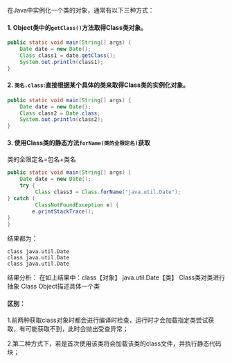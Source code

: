 在Java中实例化一个类的对象，通常有以下三种方式：
#### 1.  Object类中的`getClass()`方法取得Class类对象。

```java
public static void main(String[] args) {
    Date date = new Date();
    Class class1 = date.getClass();
    System.out.println(class1);
}
```

#### 2.  `类名.class`:直接根据某个具体的类来取得Class类的实例化对象。

```java
public static void main(String[] args) {
    Date date = new Date();
	Class class2 = Date.class;
	System.out.println(class2);
}
```

#### 3.  使用Class类的静态方法`forName(类的全限定名)`获取
类的全限定名=包名+类名

```java
public static void main(String[] args) {
    Date date = new Date();
	try {    
  	 	 Class class3 = Class.forName("java.util.Date");                     			 				System.out.println(class3);
} catch (
   		 ClassNotFoundException e) {   
    	e.printStackTrace();
}	
}
```

结果都为：

```
class java.util.Date
class java.util.Date
class java.util.Date
```



结果分析：
在如上结果中：class【对象】 java.util.Date【类】
Class类对类进行抽象
Class Object描述具体一个类

#### 区别：

1.前两种获取class对象时都会进行编译时检查，运行时才会加载指定类尝试获取，有可能获取不到，此时会抛出受查异常；

2.第二种方式下，若是首次使用该类将会加载该类的class文件，并执行静态代码块；